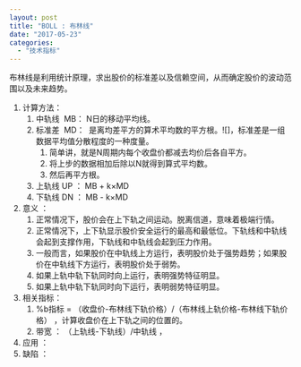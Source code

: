 ```yaml
---
layout: post
title: "BOLL : 布林线"
date: "2017-05-23"
categories: 
  - "技术指标"
---
```


布林线是利用统计原理，求出股价的标准差以及信赖空间，从而确定股价的波动范围以及未来趋势。

1. 计算方法：
    1. 中轨线  MB： N日的移动平均线。
    2. 标准差  MD：  是离均差平方的算术平均数的平方根。![]，标准差是一组数据平均值分散程度的一种度量。
        1. 简单讲，就是N周期内每个收盘价都减去均价后各自平方。
        2. 将上步的数据相加后除以N就得到算式平均数。
        3. 然后再平方根。
    3. 上轨线 UP ： MB + k×MD
    4. 下轨线 DN ： MB - k×MD
2. 意义 ：
    1. 正常情况下，股价会在上下轨之间运动。脱离信道，意味着极端行情。
    2. 正常情况下，上下轨显示股价安全运行的最高和最低位。下轨线和中轨线会起到支撑作用，下轨线和中轨线会起到压力作用。
    3. 一般而言，如果股价在中轨线上方运行，表明股价处于强势趋势；如果股价在中轨线下方运行，表明股价处于弱势。
    4. 如果上轨中轨下轨同时向上运行，表明强势特征明显。
    5. 如果上轨中轨下轨同时向下运行，表明弱势特征明显。
3. 相关指标：
    1. %b指标 = （收盘价-布林线下轨价格）/（布林线上轨价格-布林线下轨价格） ，计算收盘价在上下轨之间的位置的。
    2. 带宽 ： （上轨线-下轨线）/中轨线 ，
4. 应用 ：
5. 缺陷 ：
